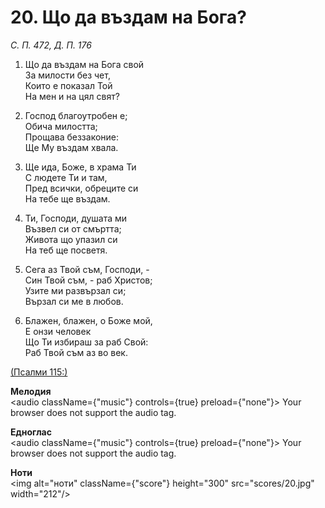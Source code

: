 # 20. Що да въздам на Бога?  

*С. П. 472, Д. П. 176*  

1. Що да въздам на Бога свой  
За милости без чет,  
Които е показал Той  
На мен и на цял свят?  

2. Господ благоутробен е;  
Обича милостта;  
Прощава беззаконие:  
Ще Му въздам хвала.  

3. Ще ида, Боже, в храма Ти  
С людете Ти и там,  
Пред всички, обреците си  
На тебе ще въздам.  

4. Ти, Господи, душата ми  
Възвел си от смъртта;  
Живота що упазил си  
На теб ще посветя.  

5. Сега аз Твой съм, Господи, -  
Син Твой съм, - раб Христов;  
Узите ми развързал си;  
Вързал си ме в любов.  

6. Блажен, блажен, о Боже мой,  
Е онзи человек  
Що Ти избираш за раб Свой:  
Раб Твой съм аз во век.  

[(Псалми 115:)](http://biblia.bg/index.php?k=19&g=115&s=)  

__Мелодия__  
<audio className={"music"} controls={true} preload={"none"}><source src="mp3/20.mp3" type="audio/mpeg"/>
Your browser does not support the audio tag.
</audio>  

__Едноглас__  
<audio className={"music"} controls={true} preload={"none"}><source src="transp/20.mp3" type="audio/mpeg"/>
Your browser does not support the audio tag.
</audio>  

__Ноти__  
<img alt="ноти" className={"score"} height="300" src="scores/20.jpg" width="212"/>
